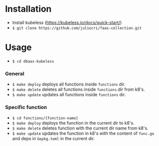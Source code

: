 # Installation

* Install kubeless (https://kubeless.io/docs/quick-start/)
* ``` $ git clone https://github.com/juliocri/faas-collection.git ```

# Usage

* ``` $ cd dbaas-kubeless ```

### General

*  ``` $ make deploy ``` deploys all functions inside `functions` dir.
*  ``` $ make delete ``` deletes all functions inside `functions` dir from k8's.
*  ``` $ make update ``` updates all functions inside `functions` dir.

### Specific function

* ``` $ cd functions/{function-name} ```
* ``` $ make deploy ``` deploys the function in the current dir to k8's.
* ``` $ make delete ``` deletes function with the current dir name from k8's.
* ``` $ make update ``` updates the function in k8's with the content of ```func.go``` and deps in ```Gopkg.toml``` in the current dir.
